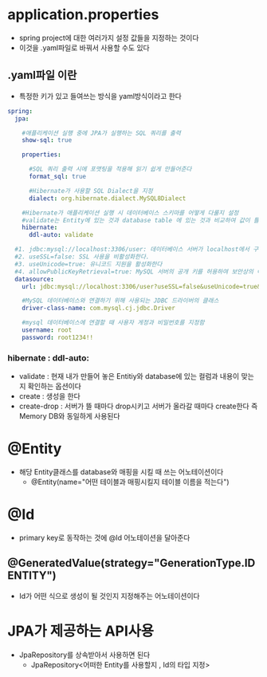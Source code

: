 # application.properties
- spring project에 대한 여러가지 설정 값들을 지정하는 것이다
- 이것을 .yaml파일로 바꿔서 사용할 수도 있다

## .yaml파일 이란
- 특정한 키가 있고 들여쓰는 방식을 yaml방식이라고 한다

```yaml
spring:
  jpa:

    #애플리케이션 실행 중에 JPA가 실행하는 SQL 쿼리를 출력
    show-sql: true       

    properties:

      #SQL 쿼리 출력 시에 포맷팅을 적용해 읽기 쉽게 만들어준다
      format_sql: true       

      #Hibernate가 사용할 SQL Dialect을 지정
      dialect: org.hibernate.dialect.MySQL8Dialect   

    #Hibernate가 애플리케이션 실행 시 데이터베이스 스키마를 어떻게 다룰지 설정
    #validate는 Entity에 있는 것과 database table 에 있는 것과 비교하여 값이 틀리거나 없으면 에러가 뜬다
    hibernate:
      ddl-auto: validate

  #1. jdbc:mysql://localhost:3306/user: 데이터베이스 서버가 localhost에서 구동 중이고, user라는 데이터베이스를 사용한다는 뜻이다
  #2. useSSL=false: SSL 사용을 비활성화한다.
  #3. useUnicode=true: 유니코드 지원을 활성화한다
  #4. allowPublicKeyRetrieval=true: MySQL 서버의 공개 키를 허용하여 보안상의 이유로 키를 수동으로 제공하지 않아도 되게 설정한다
  datasource:
    url: jdbc:mysql://localhost:3306/user?useSSL=false&useUnicode=true&allowPublicKeyRetrieval=true

    #MySQL 데이터베이스와 연결하기 위해 사용되는 JDBC 드라이버의 클래스
    driver-class-name: com.mysql.cj.jdbc.Driver

    #mysql 데이터베이스에 연결할 때 사용자 게정과 비밀번호를 지정함
    username: root
    password: root1234!!
```
### hibernate : ddl-auto: 
- validate : 현재 내가 만들어 놓은 Entitiy와  database에 있는 컬럼과 내용이 맞는지 확인하는 옵션이다
- create : 생성을 한다
- create-drop : 서버가 뜰 때마다 drop시키고 서버가 올라갈 때마다 create한다 
즉 Memory DB와 동일하게 사용된다 

# @Entity
- 해당 Entity클래스를 database와 매핑을 시킬 때 쓰는 어노테이션이다
   - @Entity(name="어떤 테이블과 매핑시킬지 테이블 이름을 적는다")

# @Id
- primary key로 동작하는 것에 @Id 어노테이션을 달아준다

## @GeneratedValue(strategy="GenerationType.IDENTITY")
- Id가 어떤 식으로 생성이 될 것인지 지정해주는 어노테이션이다

# JPA가 제공하는 API사용
- JpaRepository를 상속받아서 사용하면 된다
   - JpaRepository<어떠한 Entity를 사용할지 , Id의 타입 지정>